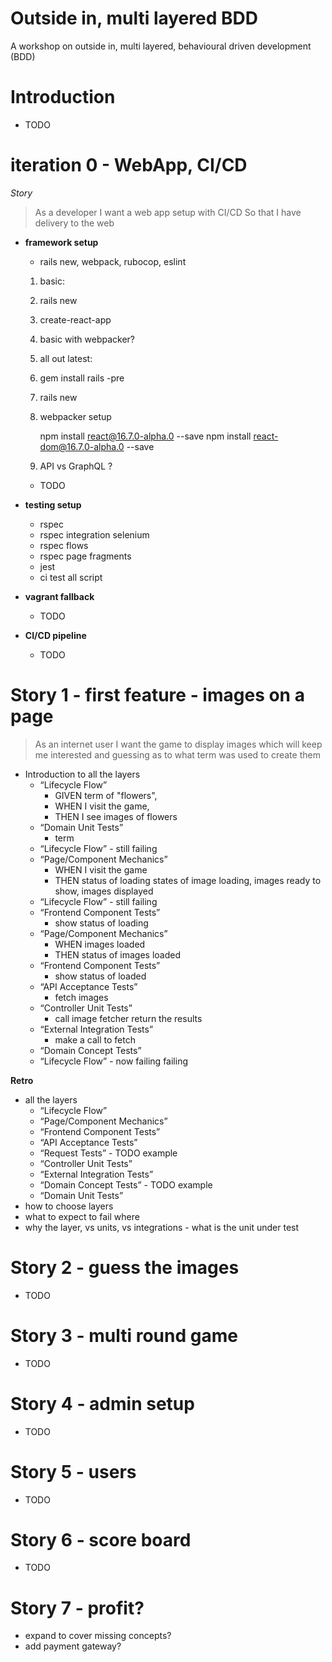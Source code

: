 # Outside in, multi layered BDD

A workshop on outside in, multi layered, behavioural driven development (BDD)

# Introduction

  * TODO

# iteration 0 - WebApp, CI/CD

_Story_

> As a developer
> I want a web app setup with CI/CD
> So that I have delivery to the web

* **framework setup**
  * rails new, webpack, rubocop, eslint
  1. basic:
    1. rails new
    1. create-react-app
  1. basic with webpacker?
  1. all out latest:
    1. gem install rails -pre
    1. rails new
    1. webpacker setup

       npm install react@16.7.0-alpha.0 --save
       npm install react-dom@16.7.0-alpha.0 --save

  1. API vs GraphQL ?
    * TODO

* **testing setup**
  * rspec
  * rspec integration selenium
  * rspec flows
  * rspec page fragments
  * jest
  * ci test all script

* **vagrant fallback**
  * TODO

* **CI/CD pipeline**
  * TODO

# Story 1 - first feature - images on a page

> As an internet user
> I want the game to display images
> which will keep me interested and guessing as to what term was used to create them

* Introduction to all the layers
  * “Lifecycle Flow”
    - GIVEN term of "flowers",
    - WHEN I visit the game,
    - THEN I see images of flowers
  * “Domain Unit Tests”
    - term
  * “Lifecycle Flow” - still failing
  * “Page/Component Mechanics”
    - WHEN I visit the game
    - THEN status of loading
    states of image loading, images ready to show, images displayed
  * “Lifecycle Flow” - still failing
  * “Frontend Component Tests”
    - show status of loading
  * “Page/Component Mechanics”
    - WHEN images loaded
    - THEN status of images loaded
  * “Frontend Component Tests”
    - show status of loaded
  * “API Acceptance Tests”
    - fetch images
  * “Controller Unit Tests”
    - call image fetcher return the results
  * “External Integration Tests”
    - make a call to fetch
  * “Domain Concept Tests”
  * “Lifecycle Flow” - now failing failing

**Retro**

- all the layers
  * “Lifecycle Flow”
  * “Page/Component Mechanics”
  * “Frontend Component Tests”
  * “API Acceptance Tests”
  * “Request Tests” - TODO example
  * “Controller Unit Tests”
  * “External Integration Tests”
  * “Domain Concept Tests” - TODO example
  * “Domain Unit Tests”
- how to choose layers
- what to expect to fail where
- why the layer, vs units, vs integrations - what is the unit under test

# Story 2 - guess the images

  * TODO

# Story 3 - multi round game

  * TODO

# Story 4 - admin setup

  * TODO

# Story 5 - users

  * TODO

# Story 6 - score board

  * TODO

# Story 7 - profit?

- expand to cover missing concepts?
- add payment gateway?

